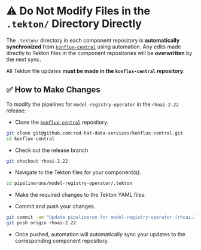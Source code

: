 # ⚠️ Do Not Modify Files in the `.tekton/` Directory Directly

The `.tekton/` directory in each component repository is **automatically synchronized** from [`konflux-central`](https://github.com/red-hat-data-services/konflux-central) using automation. Any edits made directly to Tekton files in the component repositories will be **overwritten** by the next sync.

All Tekton file updates **must be made in the `konflux-central` repository**.

## ✅ How to Make Changes

To modify the pipelines for `model-registry-operator` in the `rhoai-2.22` release:

- Clone the [`konflux-central`](https://github.com/red-hat-data-services/konflux-central) repository.

```bash
git clone git@github.com:red-hat-data-services/konflux-central.git
cd konflux-central
```

- Check out the release branch

```bash
git checkout rhoai-2.22
```

- Navigate to the Tekton files for your component(s).

```bash
cd pipelineruns/model-registry-operator/.tekton
```

- Make the required changes to the Tekton YAML files.

- Commit and push your changes.

```bash
git commit -am "Update pipelinerun for model-registry-operator (rhoai-2.22)"
git push origin rhoai-2.22
```

- Once pushed, automation will automatically sync your updates to the corresponding component repository.
